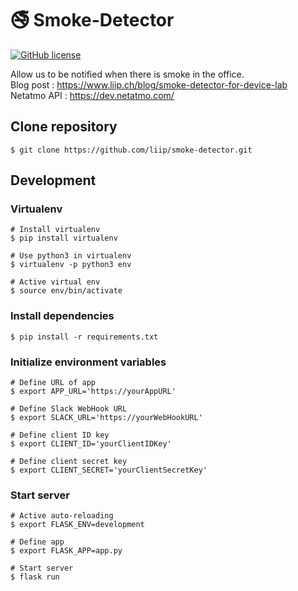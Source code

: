 # 🚭 Smoke-Detector
[![GitHub license](https://img.shields.io/github/license/liip/smoke-detector)](https://github.com/liip/smoke-detector/blob/master/LICENSE) 

Allow us to be notified when there is smoke in the office.  
Blog post :  https://www.liip.ch/blog/smoke-detector-for-device-lab  
Netatmo API : https://dev.netatmo.com/
## Clone repository
```shell
$ git clone https://github.com/liip/smoke-detector.git
```


## Development

### Virtualenv
```shell
# Install virtualenv
$ pip install virtualenv

# Use python3 in virtualenv
$ virtualenv -p python3 env

# Active virtual env
$ source env/bin/activate
```

### Install dependencies
```shell
$ pip install -r requirements.txt
```

### Initialize environment variables
```shell
# Define URL of app
$ export APP_URL='https://yourAppURL'

# Define Slack WebHook URL
$ export SLACK_URL='https://yourWebHookURL'

# Define client ID key
$ export CLIENT_ID='yourClientIDKey'

# Define client secret key
$ export CLIENT_SECRET='yourClientSecretKey'
```


### Start server
```shell
# Active auto-reloading
$ export FLASK_ENV=development

# Define app
$ export FLASK_APP=app.py

# Start server
$ flask run
```